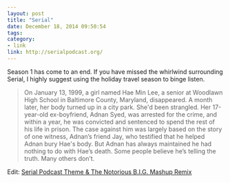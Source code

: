 ```yaml
---
layout: post
title: "Serial"
date: December 18, 2014 09:50:54
tags:
category:
- link
link: http://serialpodcast.org/
---
```


Season 1 has come to an end. If you have missed the whirlwind surrounding Serial, I highly suggest using the holiday travel season to binge listen. 

> On January 13, 1999, a girl named Hae Min Lee, a senior at Woodlawn High School in Baltimore County, Maryland, disappeared. A month later, her body turned up in a city park. She'd been strangled. Her 17-year-old ex-boyfriend, Adnan Syed, was arrested for the crime, and within a year, he was convicted and sentenced to spend the rest of his life in prison. The case against him was largely based on the story of one witness, Adnan’s friend Jay, who testified that he helped Adnan bury Hae's body. But Adnan has always maintained he had nothing to do with Hae’s death. Some people believe he’s telling the truth. Many others don’t.

Edit: [Serial Podcast Theme & The Notorious B.I.G. Mashup Remix](https://www.youtube.com/watch?v=nYZXIFpNgLo&feature=youtu.be)
